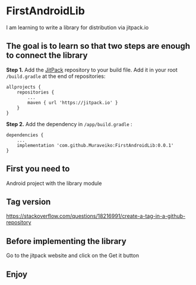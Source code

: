 # FirstAndroidLib
I am learning to write a library for distribution via jitpack.io


## The goal is to learn so that two steps are enough to connect the library

**Step 1.** Add the [JitPack](https://jitpack.io/#Muraveiko/FirstAndroidLib) repository to your build file. Add it in your root `/build.gradle` at the end of repositories:

```
allprojects {
    repositories {
        ...
        maven { url 'https://jitpack.io' }
    }
}
```

**Step 2.** Add the dependency in `/app/build.gradle` :

```
dependencies {
    ...
    implementation 'com.github.Muraveiko:FirstAndroidLib:0.0.1'
}
```

## First you need to
Android project with the library module

## Tag version
https://stackoverflow.com/questions/18216991/create-a-tag-in-a-github-repository

## Before implementing the library
Go to the jitpack website and click on the Get it button

## Enjoy